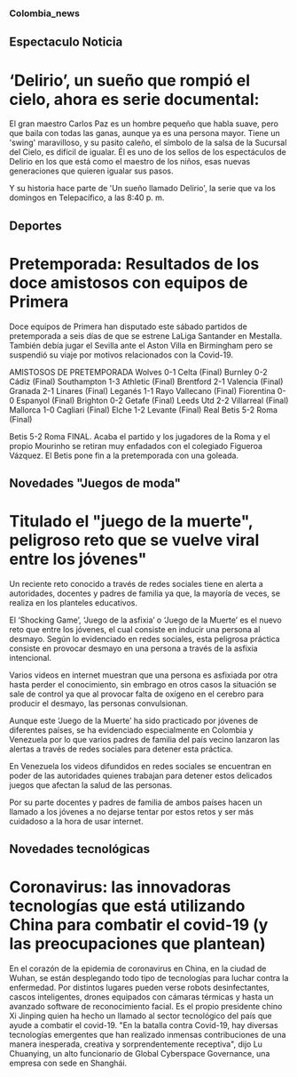 ### Colombia_news

## Espectaculo Noticia 

# ‘Delirio’, un sueño que rompió el cielo, ahora es serie documental:

El gran maestro Carlos Paz es un hombre pequeño que habla suave, pero que baila con todas las ganas, aunque ya es una persona mayor. Tiene un 'swing' maravilloso, y su pasito caleño, el símbolo de la salsa de la Sucursal del Cielo, es difícil de igualar.
Él es uno de los sellos de los espectáculos de Delirio en los que está como el maestro de los niños, esas nuevas generaciones que quieren igualar sus pasos.

Y su historia hace parte de 'Un sueño llamado Delirio', la serie que va los domingos en Telepacífico, a las 8:40 p. m.


## Deportes

# Pretemporada: Resultados de los doce amistosos con equipos de Primera

Doce equipos de Primera han disputado este sábado partidos de pretemporada a seis días de que se estrene LaLiga Santander en Mestalla. También debía jugar el Sevilla ante el Aston Villa en Birmingham pero se suspendió su viaje por motivos relacionados con la Covid-19.

AMISTOSOS DE PRETEMPORADA
Wolves 0-1 Celta (Final)
Burnley 0-2 Cádiz (Final)
Southampton 1-3 Athletic (Final)
Brentford 2-1 Valencia (Final)
Granada 2-1 Linares (Final)
Leganés 1-1 Rayo Vallecano (Final)
Fiorentina 0-0 Espanyol (Final)
Brighton 0-2 Getafe (Final)
Leeds Utd 2-2 Villarreal (Final)
Mallorca 1-0 Cagliari (Final)
Elche 1-2 Levante (Final)
Real Betis 5-2 Roma (Final)

Betis 5-2 Roma
FINAL. Acaba el partido y los jugadores de la Roma y el propio Mourinho se retiran muy enfadados con el colegiado Figueroa Vázquez. El Betis pone fin a la pretemporada con una goleada.


## Novedades "Juegos de moda"

# Titulado el "juego de la muerte", peligroso reto que se vuelve viral entre los jóvenes"
Un reciente reto conocido a través de redes sociales tiene en alerta a autoridades, docentes y padres de familia ya que, la mayoría de veces, se realiza en los planteles educativos.

El ‘Shocking Game’, ‘Juego de la asfixia’ o ‘Juego de la Muerte’ es el nuevo reto que entre los jóvenes, el cual consiste en  inducir una persona al desmayo.
Según lo evidenciado en redes sociales, esta peligrosa práctica consiste en provocar desmayo en una persona a través de la asfixia intencional. 

Varios videos en internet muestran que una persona es asfixiada por otra hasta perder el conocimiento, sin embrago en otros casos la situación se sale de control ya que al provocar falta de oxígeno en el cerebro para producir el desmayo, las personas convulsionan. 

Aunque este ‘Juego de la Muerte’ ha sido practicado por jóvenes de diferentes países, se ha evidenciado especialmente en Colombia y Venezuela por lo que varios padres de familia del país vecino lanzaron las alertas a través de redes sociales para detener esta práctica.

En Venezuela los videos difundidos en redes sociales se encuentran en poder de las autoridades quienes trabajan para detener estos delicados juegos que afectan la salud de las personas.

Por su parte  docentes y padres de familia de ambos países hacen un llamado a los jóvenes a no dejarse tentar por estos retos y ser más cuidadoso a la hora de usar internet. 

## Novedades tecnológicas

# Coronavirus: las innovadoras tecnologías que está utilizando China para combatir el covid-19 (y las preocupaciones que plantean)

En el corazón de la epidemia de coronavirus en China, en la ciudad de Wuhan, se están desplegando todo tipo de tecnologías para luchar contra la enfermedad.
Por distintos lugares pueden verse robots desinfectantes, cascos inteligentes, drones equipados con cámaras térmicas y hasta un avanzado software de reconocimiento facial.
Es el propio presidente chino Xi Jinping quien ha hecho un llamado al sector tecnológico del país que ayude a combatir el covid-19.
"En la batalla contra Covid-19, hay diversas tecnologías emergentes que han realizado inmensas contribuciones de una manera inesperada, creativa y sorprendentemente receptiva", dijo Lu Chuanying, un alto funcionario de Global Cyberspace Governance, una empresa con sede en Shanghái.

